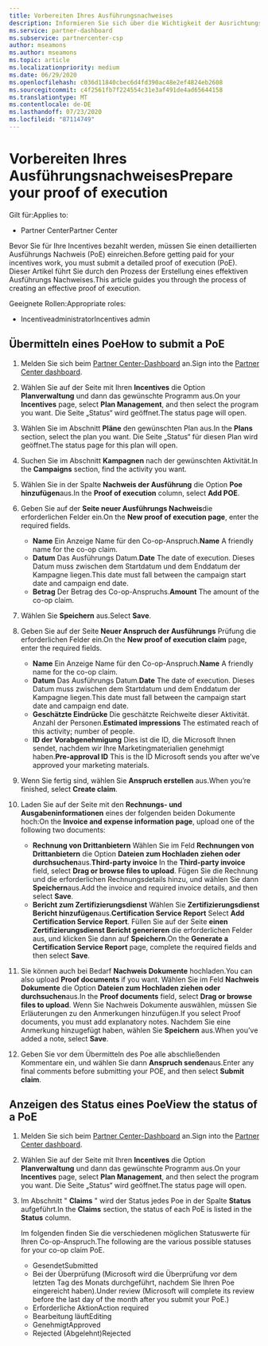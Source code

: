 ```yaml
---
title: Vorbereiten Ihres Ausführungsnachweises
description: Informieren Sie sich über die Wichtigkeit der Ausrichtungs Prüfung (PoE), Zeitachsen, Anzeige Status und Übermittlungs Richtlinien.
ms.service: partner-dashboard
ms.subservice: partnercenter-csp
author: mseamons
ms.author: mseamons
ms.topic: article
ms.localizationpriority: medium
ms.date: 06/29/2020
ms.openlocfilehash: c036d11840cbec6d4fd390ac48e2ef4824eb2608
ms.sourcegitcommit: c4f2561fb7f224554c31e3af491de4ad65644158
ms.translationtype: MT
ms.contentlocale: de-DE
ms.lasthandoff: 07/23/2020
ms.locfileid: "87114749"
---
```

# <a name="prepare-your-proof-of-execution"></a><span data-ttu-id="c4218-103">Vorbereiten Ihres Ausführungsnachweises</span><span class="sxs-lookup"><span data-stu-id="c4218-103">Prepare your proof of execution</span></span>

<span data-ttu-id="c4218-104">Gilt für:</span><span class="sxs-lookup"><span data-stu-id="c4218-104">Applies to:</span></span>

- <span data-ttu-id="c4218-105">Partner Center</span><span class="sxs-lookup"><span data-stu-id="c4218-105">Partner Center</span></span>

<span data-ttu-id="c4218-106">Bevor Sie für Ihre Incentives bezahlt werden, müssen Sie einen detaillierten Ausführungs Nachweis (PoE) einreichen.</span><span class="sxs-lookup"><span data-stu-id="c4218-106">Before getting paid for your incentives work, you must submit a detailed proof of execution (PoE).</span></span> <span data-ttu-id="c4218-107">Dieser Artikel führt Sie durch den Prozess der Erstellung eines effektiven Ausführungs Nachweises.</span><span class="sxs-lookup"><span data-stu-id="c4218-107">This article guides you through the process of creating an effective proof of execution.</span></span>

<span data-ttu-id="c4218-108">Geeignete Rollen:</span><span class="sxs-lookup"><span data-stu-id="c4218-108">Appropriate roles:</span></span>

- <span data-ttu-id="c4218-109">Incentiveadministrator</span><span class="sxs-lookup"><span data-stu-id="c4218-109">Incentives admin</span></span>

## <a name="how-to-submit-a-poe"></a><span data-ttu-id="c4218-110">Übermitteln eines Poe</span><span class="sxs-lookup"><span data-stu-id="c4218-110">How to submit a PoE</span></span>

1. <span data-ttu-id="c4218-111">Melden Sie sich beim [Partner Center-Dashboard](https://partner.microsoft.com/dashboard/) an.</span><span class="sxs-lookup"><span data-stu-id="c4218-111">Sign into the [Partner Center dashboard](https://partner.microsoft.com/dashboard/).</span></span>

2. <span data-ttu-id="c4218-112">Wählen Sie auf der Seite mit Ihren **Incentives** die Option **Planverwaltung** und dann das gewünschte Programm aus.</span><span class="sxs-lookup"><span data-stu-id="c4218-112">On your **Incentives** page, select **Plan Management**, and then select the program you want.</span></span> <span data-ttu-id="c4218-113">Die Seite „Status“ wird geöffnet.</span><span class="sxs-lookup"><span data-stu-id="c4218-113">The status page will open.</span></span>

3. <span data-ttu-id="c4218-114">Wählen Sie im Abschnitt **Pläne** den gewünschten Plan aus.</span><span class="sxs-lookup"><span data-stu-id="c4218-114">In the **Plans** section, select the plan you want.</span></span> <span data-ttu-id="c4218-115">Die Seite „Status“ für diesen Plan wird geöffnet.</span><span class="sxs-lookup"><span data-stu-id="c4218-115">The status page for this plan will open.</span></span>

4. <span data-ttu-id="c4218-116">Suchen Sie im Abschnitt **Kampagnen** nach der gewünschten Aktivität.</span><span class="sxs-lookup"><span data-stu-id="c4218-116">In the **Campaigns** section, find the activity you want.</span></span>

5. <span data-ttu-id="c4218-117">Wählen Sie in der Spalte **Nachweis der Ausführung** die Option **Poe hinzufügen**aus.</span><span class="sxs-lookup"><span data-stu-id="c4218-117">In the **Proof of execution** column, select **Add POE**.</span></span>

6. <span data-ttu-id="c4218-118">Geben Sie auf der **Seite neuer Ausführungs Nachweis**die erforderlichen Felder ein.</span><span class="sxs-lookup"><span data-stu-id="c4218-118">On the **New proof of execution page**, enter the required fields.</span></span>

   - <span data-ttu-id="c4218-119">**Name**  Ein Anzeige Name für den Co-op-Anspruch.</span><span class="sxs-lookup"><span data-stu-id="c4218-119">**Name**  A friendly name for the co-op claim.</span></span>
   - <span data-ttu-id="c4218-120">**Datum**  Das Ausführungs Datum.</span><span class="sxs-lookup"><span data-stu-id="c4218-120">**Date**  The date of execution.</span></span> <span data-ttu-id="c4218-121">Dieses Datum muss zwischen dem Startdatum und dem Enddatum der Kampagne liegen.</span><span class="sxs-lookup"><span data-stu-id="c4218-121">This date must fall between the campaign start date and campaign end date.</span></span>
   - <span data-ttu-id="c4218-122">**Betrag**  Der Betrag des Co-op-Anspruchs.</span><span class="sxs-lookup"><span data-stu-id="c4218-122">**Amount**  The amount of the co-op claim.</span></span>

7. <span data-ttu-id="c4218-123">Wählen Sie **Speichern** aus.</span><span class="sxs-lookup"><span data-stu-id="c4218-123">Select **Save**.</span></span>

8. <span data-ttu-id="c4218-124">Geben Sie auf der Seite **Neuer Anspruch der Ausführungs** Prüfung die erforderlichen Felder ein.</span><span class="sxs-lookup"><span data-stu-id="c4218-124">On the **New proof of execution claim** page, enter the required fields.</span></span>

   - <span data-ttu-id="c4218-125">**Name**  Ein Anzeige Name für den Co-op-Anspruch.</span><span class="sxs-lookup"><span data-stu-id="c4218-125">**Name**  A friendly name for the co-op claim.</span></span>
   - <span data-ttu-id="c4218-126">**Datum**  Das Ausführungs Datum.</span><span class="sxs-lookup"><span data-stu-id="c4218-126">**Date**  The date of execution.</span></span> <span data-ttu-id="c4218-127">Dieses Datum muss zwischen dem Startdatum und dem Enddatum der Kampagne liegen.</span><span class="sxs-lookup"><span data-stu-id="c4218-127">This date must fall between the campaign start date and campaign end date.</span></span>
   - <span data-ttu-id="c4218-128">**Geschätzte Eindrücke**   Die geschätzte Reichweite dieser Aktivität. Anzahl der Personen.</span><span class="sxs-lookup"><span data-stu-id="c4218-128">**Estimated impressions**   The estimated reach of this activity; number of people.</span></span>
   - <span data-ttu-id="c4218-129">**ID der Vorabgenehmigung**   Dies ist die ID, die Microsoft Ihnen sendet, nachdem wir Ihre Marketingmaterialien genehmigt haben.</span><span class="sxs-lookup"><span data-stu-id="c4218-129">**Pre-approval ID**   This is the ID Microsoft sends you after we’ve approved your marketing materials.</span></span>

9. <span data-ttu-id="c4218-130">Wenn Sie fertig sind, wählen Sie **Anspruch erstellen** aus.</span><span class="sxs-lookup"><span data-stu-id="c4218-130">When you’re finished, select **Create claim**.</span></span>

10. <span data-ttu-id="c4218-131">Laden Sie auf der Seite mit den **Rechnungs- und Ausgabeninformationen** eines der folgenden beiden Dokumente hoch:</span><span class="sxs-lookup"><span data-stu-id="c4218-131">On the **Invoice and expense information page**, upload one of the following two documents:</span></span>
    - <span data-ttu-id="c4218-132">**Rechnung von Drittanbietern**  Wählen Sie im Feld **Rechnungen von Drittanbietern** die Option **Dateien zum Hochladen ziehen oder durchsuchen**aus.</span><span class="sxs-lookup"><span data-stu-id="c4218-132">**Third-party invoice**  In the **Third-party invoice** field, select **Drag or browse files to upload**.</span></span> <span data-ttu-id="c4218-133">Fügen Sie die Rechnung und die erforderlichen Rechnungsdetails hinzu, und wählen Sie dann **Speichern**aus.</span><span class="sxs-lookup"><span data-stu-id="c4218-133">Add the invoice and required invoice details, and then select **Save**.</span></span>
    - <span data-ttu-id="c4218-134">**Bericht zum Zertifizierungsdienst**  Wählen Sie **Zertifizierungsdienst Bericht hinzufügen**aus.</span><span class="sxs-lookup"><span data-stu-id="c4218-134">**Certification Service Report**  Select **Add Certification Service Report**.</span></span> <span data-ttu-id="c4218-135">Füllen Sie auf der Seite **einen Zertifizierungsdienst Bericht generieren** die erforderlichen Felder aus, und klicken Sie dann auf **Speichern**.</span><span class="sxs-lookup"><span data-stu-id="c4218-135">On the **Generate a Certification Service Report** page, complete the required fields and then select **Save**.</span></span>

11. <span data-ttu-id="c4218-136">Sie können auch bei Bedarf **Nachweis Dokumente** hochladen.</span><span class="sxs-lookup"><span data-stu-id="c4218-136">You can also upload **Proof documents** if you want.</span></span> <span data-ttu-id="c4218-137">Wählen Sie im Feld **Nachweis Dokumente** die Option **Dateien zum Hochladen ziehen oder durchsuchen**aus.</span><span class="sxs-lookup"><span data-stu-id="c4218-137">In the **Proof documents** field, select **Drag or browse files to upload**.</span></span> <span data-ttu-id="c4218-138">Wenn Sie Nachweis Dokumente auswählen, müssen Sie Erläuterungen zu den Anmerkungen hinzufügen.</span><span class="sxs-lookup"><span data-stu-id="c4218-138">If you select Proof documents, you must add explanatory notes.</span></span> <span data-ttu-id="c4218-139">Nachdem Sie eine Anmerkung hinzugefügt haben, wählen Sie **Speichern** aus.</span><span class="sxs-lookup"><span data-stu-id="c4218-139">When you’ve added a note, select **Save**.</span></span>

12. <span data-ttu-id="c4218-140">Geben Sie vor dem Übermitteln des Poe alle abschließenden Kommentare ein, und wählen Sie dann **Anspruch senden**aus.</span><span class="sxs-lookup"><span data-stu-id="c4218-140">Enter any final comments before submitting your POE, and then select **Submit claim**.</span></span>

## <a name="view-the-status-of-a-poe"></a><span data-ttu-id="c4218-141">Anzeigen des Status eines Poe</span><span class="sxs-lookup"><span data-stu-id="c4218-141">View the status of a PoE</span></span>

1. <span data-ttu-id="c4218-142">Melden Sie sich beim [Partner Center-Dashboard](https://partner.microsoft.com/dashboard/) an.</span><span class="sxs-lookup"><span data-stu-id="c4218-142">Sign into the [Partner Center dashboard](https://partner.microsoft.com/dashboard/).</span></span>

2. <span data-ttu-id="c4218-143">Wählen Sie auf der Seite mit Ihren **Incentives** die Option **Planverwaltung** und dann das gewünschte Programm aus.</span><span class="sxs-lookup"><span data-stu-id="c4218-143">On your **Incentives** page, select **Plan Management**, and then select the program you want.</span></span> <span data-ttu-id="c4218-144">Die Seite „Status“ wird geöffnet.</span><span class="sxs-lookup"><span data-stu-id="c4218-144">The status page will open.</span></span>

3. <span data-ttu-id="c4218-145">Im Abschnitt " **Claims** " wird der Status jedes Poe in der Spalte **Status** aufgeführt.</span><span class="sxs-lookup"><span data-stu-id="c4218-145">In the **Claims** section, the status of each PoE is listed in the **Status** column.</span></span>

   <span data-ttu-id="c4218-146">Im folgenden finden Sie die verschiedenen möglichen Statuswerte für Ihren Co-op-Anspruch.</span><span class="sxs-lookup"><span data-stu-id="c4218-146">The following are the various possible statuses for your co-op claim PoE.</span></span>

   - <span data-ttu-id="c4218-147">Gesendet</span><span class="sxs-lookup"><span data-stu-id="c4218-147">Submitted</span></span>
   - <span data-ttu-id="c4218-148">Bei der Überprüfung (Microsoft wird die Überprüfung vor dem letzten Tag des Monats durchgeführt, nachdem Sie Ihren Poe eingereicht haben).</span><span class="sxs-lookup"><span data-stu-id="c4218-148">Under review (Microsoft will complete its review before the last day of the month after you submit your PoE.)</span></span>
   - <span data-ttu-id="c4218-149">Erforderliche Aktion</span><span class="sxs-lookup"><span data-stu-id="c4218-149">Action required</span></span>
   - <span data-ttu-id="c4218-150">Bearbeitung läuft</span><span class="sxs-lookup"><span data-stu-id="c4218-150">Editing</span></span>
   - <span data-ttu-id="c4218-151">Genehmigt</span><span class="sxs-lookup"><span data-stu-id="c4218-151">Approved</span></span>
   - <span data-ttu-id="c4218-152">Rejected (Abgelehnt)</span><span class="sxs-lookup"><span data-stu-id="c4218-152">Rejected</span></span>
